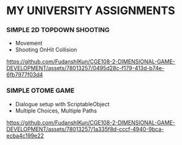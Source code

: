 # MY UNIVERSITY ASSIGNMENTS
### SIMPLE 2D TOPDOWN SHOOTING
- Movement
- Shooting OnHit Collision

https://github.com/FudanshIKun/CGE108-2-DIMENSIONAL-GAME-DEVELOPMENT/assets/78013257/0495d28c-f179-413d-b74e-6fb7977f03d4

### SIMPLE OTOME GAME
- Dialogue setup with ScriptableObject
- Multiple Choices, Multiple Paths

https://github.com/FudanshIKun/CGE108-2-DIMENSIONAL-GAME-DEVELOPMENT/assets/78013257/1a335f8d-cccf-4940-9bca-ecba4c199e22
